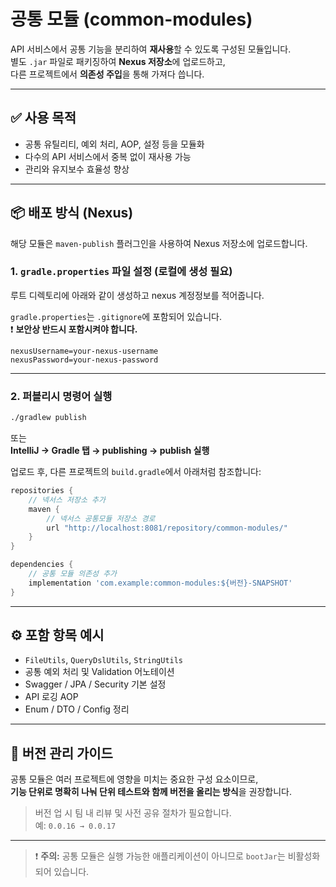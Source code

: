 
# 공통 모듈 (common-modules)

API 서비스에서 공통 기능을 분리하여 **재사용**할 수 있도록 구성된 모듈입니다.  
별도 `.jar` 파일로 패키징하여 **Nexus 저장소**에 업로드하고,  
다른 프로젝트에서 **의존성 주입**을 통해 가져다 씁니다.

---

## ✅ 사용 목적
- 공통 유틸리티, 예외 처리, AOP, 설정 등을 모듈화
- 다수의 API 서비스에서 중복 없이 재사용 가능
- 관리와 유지보수 효율성 향상

---

## 📦 배포 방식 (Nexus)

해당 모듈은 `maven-publish` 플러그인을 사용하여 Nexus 저장소에 업로드합니다.

### 1. `gradle.properties` 파일 설정 (로컬에 생성 필요)

루트 디렉토리에 아래와 같이 생성하고 nexus 계정정보를 적어줍니다.

`gradle.properties`는 `.gitignore`에 포함되어 있습니다.  
❗ **보안상 반드시 포함시켜야 합니다.**

```properties
nexusUsername=your-nexus-username
nexusPassword=your-nexus-password
```

---

### 2. 퍼블리시 명령어 실행

```bash
./gradlew publish
```

또는  
**IntelliJ → Gradle 탭 → publishing → publish 실행**

업로드 후, 다른 프로젝트의 `build.gradle`에서 아래처럼 참조합니다:

```groovy
repositories {
    // 넥서스 저장소 추가
    maven {
        // 넥서스 공통모듈 저장소 경로
        url "http://localhost:8081/repository/common-modules/"
    }
}

dependencies {
    // 공통 모듈 의존성 추가
    implementation 'com.example:common-modules:${버전}-SNAPSHOT'
}
```

---

## ⚙️ 포함 항목 예시

- `FileUtils`, `QueryDslUtils`, `StringUtils`
- 공통 예외 처리 및 Validation 어노테이션
- Swagger / JPA / Security 기본 설정
- API 로깅 AOP
- Enum / DTO / Config 정리

---

## 📌 버전 관리 가이드

공통 모듈은 여러 프로젝트에 영향을 미치는 중요한 구성 요소이므로,  
**기능 단위로 명확히 나눠 단위 테스트와 함께 버전을 올리는 방식**을 권장합니다.

> 버전 업 시 팀 내 리뷰 및 사전 공유 절차가 필요합니다.  
> 예: `0.0.16 → 0.0.17`

---

> ❗ **주의:** 공통 모듈은 실행 가능한 애플리케이션이 아니므로 `bootJar`는 비활성화되어 있습니다.
